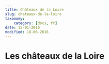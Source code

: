 ```yaml
---
title: Châteaux de la Loire
slug: chateaux-de-la-loire
taxonomy:
    category: [docs, fr]
date: 15-01-2016
modified: 18-06-2016
---
```


# Les châteaux de la Loire
